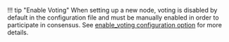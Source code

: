 !!! tip "Enable Voting"
	When setting up a new node, voting is disabled by default in the configuration file and must be manually enabled in order to participate in consensus. See [enable_voting configuration option](/running-a-node/configuration/#nodeenable_voting) for more details.
